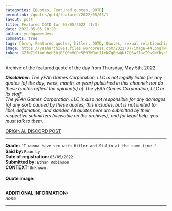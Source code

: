 ```yaml
---
categories: [Quotes, Featured quotes, QOTD]
permalink: /quotes/qotd/featured/2022/05/05/1
layout: post
title: Featured QOTD for 05/05/2022 (1/3)
date: 2022-05-05 10:20
author: yeahgamesdevs
comments: true
tags: [bruh, Featured quotes, hitler, QOTD, Quotes, sexual relationships, stalin]
image: https://yeaharchives.files.wordpress.com/2022/07/image-44.png?w=508
token: GZfNZ1SlmWuheH50jPFQ0nMODe5B97WQutIlmDZg0dwQKfZQ6wfIazISw9NYbyoDoj7ajiYIqVxy6v4ufJ9Gi6bKfdR4z9uj7uIq1xucN0YYpfctPJefdEERkV9KVAQ5PYUSKVKsaKdB
---
```

<!-- wp:paragraph -->
<p>Archive of the featured quote of the day from Thursday, May 5th, 2022. </p>
<!-- /wp:paragraph -->

<!-- wp:paragraph -->
<p><em><strong>Disclaimer</strong>: The yEAh Games Corporation, LLC is not legally liable for any quotes (of the day, week, month, or year) published in this channel; nor do these quotes reflect the opinion(s) of The yEAh Games Corporation, LLC or its staff</em>.<br><em>The yEAh Games Corporation, LLC is also not responsible for any damages (of any sort) caused by these quotes; this includes, but is not limited to: libel, defamation, and slander. All quotes here are submitted by their respective submitters (viewable on the archives), and for legal help, you must talk to them.</em><br><a href="https://cdn.discordapp.com/attachments/958100064079839303/964566123628609628/unknown.png"></a></p>
<!-- /wp:paragraph -->

<!-- wp:buttons {"layout":{"type":"flex","justifyContent":"left"}} -->
<div class="wp-block-buttons"><!-- wp:button {"textColor":"vivid-cyan-blue","align":"center","style":{"border":{"radius":"18px"}},"className":"is-style-fill"} -->
<div class="wp-block-button aligncenter is-style-fill"><a class="wp-block-button__link has-vivid-cyan-blue-color has-text-color wp-element-button" href="https://discord.com/channels/887052880782176266/958100064079839303/971877639717527592" style="border-radius:18px;">ORIGINAL DISCORD POST</a></div>
<!-- /wp:button --></div>
<!-- /wp:buttons -->

<!-- wp:separator {"align":"center","className":"is-style-wide"} -->
<hr class="wp-block-separator aligncenter has-alpha-channel-opacity is-style-wide" />
<!-- /wp:separator -->

<!-- wp:paragraph -->
<p><strong>Quote: </strong><code>"I wanna have sex with Hitler and Stalin at the same time."</code><br><strong>Said by: </strong><code>Roan Ly</code><br><strong>Date of registration: </strong><code>05/05/2022</code> <br><strong>Submitted by: </strong><code>Ethan Robinson</code><br><strong>CONTEXT: </strong><code>Unknown.<br></code><br><strong>Quote image:</strong></p>
<!-- /wp:paragraph -->

<!-- wp:image {"id":863,"sizeSlug":"large","linkDestination":"none"} -->
<figure class="wp-block-image size-large"><img src="https://yeaharchives.files.wordpress.com/2022/07/image-44.png?w=508" alt="" class="wp-image-863" /></figure>
<!-- /wp:image -->

<!-- wp:paragraph -->
<p><strong>ADDITIONAL INFORMATION:</strong><br><em>none</em></p>
<!-- /wp:paragraph -->

<!-- wp:separator {"className":"is-style-wide"} -->
<hr class="wp-block-separator has-alpha-channel-opacity is-style-wide" />
<!-- /wp:separator -->
